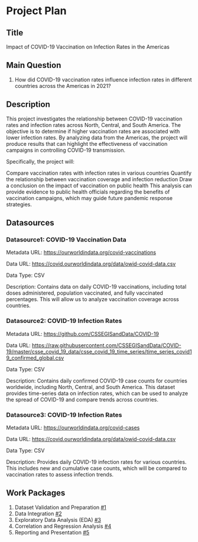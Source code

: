 # Project Plan

## Title
Impact of COVID-19 Vaccination on Infection Rates in the Americas

## Main Question

1. How did COVID-19 vaccination rates influence infection rates in different countries across the Americas in 2021?

## Description

This project investigates the relationship between COVID-19 vaccination rates and infection rates across North, Central, and South America. The objective is to determine if higher vaccination rates are associated with lower infection rates. By analyzing data from the Americas, the project will produce results that can highlight the effectiveness of vaccination campaigns in controlling COVID-19 transmission.

Specifically, the project will:

Compare vaccination rates with infection rates in various countries
Quantify the relationship between vaccination coverage and infection reduction
Draw a conclusion on the impact of vaccination on public health
This analysis can provide evidence to public health officials regarding the benefits of vaccination campaigns, which may guide future pandemic response strategies.

## Datasources

### Datasource1: COVID-19 Vaccination Data

Metadata URL: https://ourworldindata.org/covid-vaccinations

Data URL: https://covid.ourworldindata.org/data/owid-covid-data.csv

Data Type: CSV

Description: Contains data on daily COVID-19 vaccinations, including total doses administered, population vaccinated, and fully vaccinated percentages. This will allow us to analyze vaccination coverage across countries.

### Datasource2: COVID-19 Infection Rates

Metadata URL: https://github.com/CSSEGISandData/COVID-19

Data URL: https://raw.githubusercontent.com/CSSEGISandData/COVID-19/master/csse_covid_19_data/csse_covid_19_time_series/time_series_covid19_confirmed_global.csv

Data Type: CSV

Description: Contains daily confirmed COVID-19 case counts for countries worldwide, including North, Central, and South America. This dataset provides time-series data on infection rates, which can be used to analyze the spread of COVID-19 and compare trends across countries.

### Datasource3: COVID-19 Infection Rates

Metadata URL: https://ourworldindata.org/covid-cases

Data URL: https://covid.ourworldindata.org/data/owid-covid-data.csv

Data Type: CSV

Description: Provides daily COVID-19 infection rates for various countries. This includes new and cumulative case counts, which will be compared to vaccination rates to assess infection trends.

## Work Packages

1. Dataset Validation and Preparation [#1][i1]
2. Data Integration [#2][i2]
3. Exploratory Data Analysis (EDA) [#3][i3]
4. Correlation and Regression Analysis [#4][i4]
5. Reporting and Presentation [#5][i5]



[i1]: https://github.com/QNabila/made-project-git/issues/1

[i2]: https://github.com/QNabila/made-project-git/issues/2

[i3]: https://github.com/QNabila/made-project-git/issues/3

[i4]: https://github.com/QNabila/made-project-git/issues/4

[i5]: https://github.com/QNabila/made-project-git/issues/5